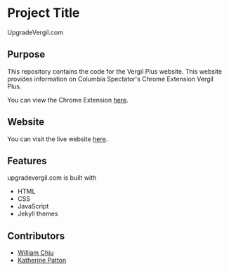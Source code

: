 # Project Title
UpgradeVergil.com

## Purpose
This repository contains the code for the Vergil Plus website. This website provides information on Columbia Spectator's Chrome Extension Vergil Plus. 

You can view the Chrome Extension [here](https://chrome.google.com/webstore/detail/vergil%20/fmnpigaaakmkakgbpfodkgighdnhnnbp?authuser=3).

## Website
You can visit the live website [here](http://upgradevergil.com).

## Features
upgradevergil.com is built with 
* HTML
* CSS
* JavaScript
* Jekyll themes 

## Contributors
- [William Chiu](https://github.com/WilliamChiu)
- [Katherine Patton](https://github.com/kyp2106) 




